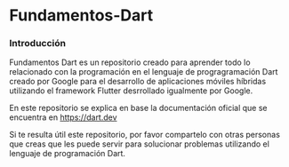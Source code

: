 # Fundamentos-Dart

### Introducción
Fundamentos Dart es un repositorio creado para aprender todo lo relacionado con la programación en el lenguaje de progragramación Dart creado por Google para el desarrollo de aplicaciones móviles híbridas utilizando el framework Flutter desrrollado igualmente por Google.

En este repositorio se explica en base la documentación oficial que se encuentra en https://dart.dev 

Si te resulta útil este repositorio, por favor compartelo con otras personas que creas que les puede servir para solucionar problemas utilizando el lenguaje de programación Dart.

